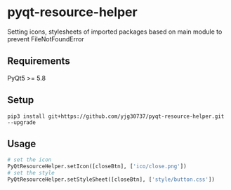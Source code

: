 # pyqt-resource-helper
Setting icons, stylesheets of imported packages based on main module to prevent FileNotFoundError

## Requirements
PyQt5 >= 5.8

## Setup
```pip3 install git+https://github.com/yjg30737/pyqt-resource-helper.git --upgrade```

## Usage
```python
# set the icon
PyQtResourceHelper.setIcon([closeBtn], ['ico/close.png']) 
# set the style
PyQtResourceHelper.setStyleSheet([closeBtn], ['style/button.css'])
```
